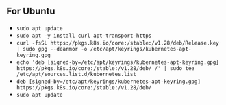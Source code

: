 ## For Ubuntu

* `sudo apt update`
* `sudo apt -y install curl apt-transport-https`
* `curl -fsSL https://pkgs.k8s.io/core:/stable:/v1.28/deb/Release.key | sudo gpg --dearmor -o /etc/apt/keyrings/kubernetes-apt-keyring.gpg`
* `echo 'deb [signed-by=/etc/apt/keyrings/kubernetes-apt-keyring.gpg] https://pkgs.k8s.io/core:/stable:/v1.28/deb/ /' | sudo tee /etc/apt/sources.list.d/kubernetes.list`
* `deb [signed-by=/etc/apt/keyrings/kubernetes-apt-keyring.gpg] https://pkgs.k8s.io/core:/stable:/v1.28/deb/`
* `sudo apt update`
